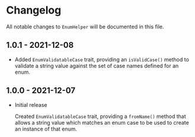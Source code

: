 # Changelog

All notable changes to `EnumHelper` will be documented in this file.

## 1.0.1 - 2021-12-08

- Added `EnumValidatableCase` trait, providing an `isValidCase()` method to validate a string value against the set of case names defined for an enum. 

## 1.0.0 - 2021-12-07

- Initial release

  Created `EnumValidatableCase` trait, providing a `fromName()` method that allows a string value which matches an enum case to be used to create an instance of that enum.
